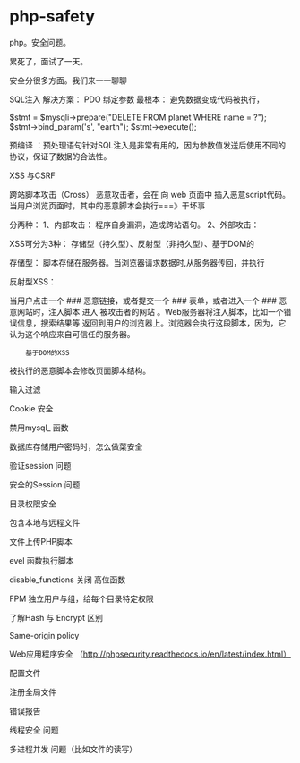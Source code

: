 # php-safety
php。安全问题。

累死了，面试了一天。

安全分很多方面。我们来一一聊聊

SQL注入
解决方案：
PDO 绑定参数
最根本： 避免数据变成代码被执行，


$stmt = $mysqli->prepare("DELETE FROM planet WHERE name = ?");
$stmt->bind_param('s', "earth");
$stmt->execute();

预编译
：预处理语句针对SQL注入是非常有用的，因为参数值发送后使用不同的协议，保证了数据的合法性。



XSS 与CSRF

跨站脚本攻击（Cross）
恶意攻击者，会在 向 web 页面中 插入恶意script代码。当用户浏览页面时，其中的恶意脚本会执行===》干坏事

分两种： 1、内部攻击： 程序自身漏洞，造成跨站语句。
        2、外部攻击： 

XSS可分为3种： 存储型（持久型）、反射型（非持久型）、基于DOM的

存储型： 脚本存储在服务器。当浏览器请求数据时,从服务器传回，并执行
        
反射型XSS： 

当用户点击一个 ### 恶意链接，或者提交一个  ### 表单，或者进入一个 ### 恶意网站时，注入脚本   进入   被攻击者的网站  。Web服务器将注入脚本，比如一个错误信息，搜索结果等 返回到用户的浏览器上。浏览器会执行这段脚本，因为，它认为这个响应来自可信任的服务器。

        基于DOM的XSS
被执行的恶意脚本会修改页面脚本结构。


输入过滤

Cookie 安全


禁用mysql_ 函数

数据库存储用户密码时，怎么做菜安全


验证session 问题

安全的Session 问题


目录权限安全

包含本地与远程文件

文件上传PHP脚本

evel 函数执行脚本

disable_functions  关闭 高位函数

FPM 独立用户与组，给每个目录特定权限

了解Hash 与 Encrypt 区别

Same-origin policy

Web应用程序安全 （http://phpsecurity.readthedocs.io/en/latest/index.html）

配置文件

注册全局文件

错误报告


线程安全 问题


多进程并发  问题（比如文件的读写）











